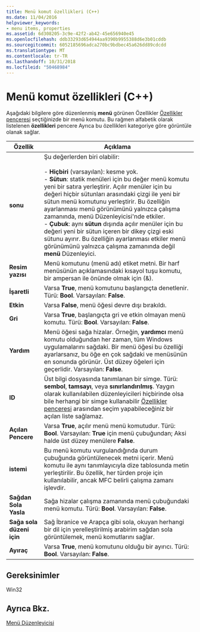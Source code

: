 ```yaml
---
title: Menü komut özellikleri (C++)
ms.date: 11/04/2016
helpviewer_keywords:
- menu items, properties
ms.assetid: 6d308205-3c9e-42f2-ab42-45e656940e45
ms.openlocfilehash: ddb33293d654944aa9390b9955388d6e3b01cddb
ms.sourcegitcommit: 6052185696adca270bc9bdbec45a626dd89cdcdd
ms.translationtype: MT
ms.contentlocale: tr-TR
ms.lasthandoff: 10/31/2018
ms.locfileid: "50468984"
---
```

# <a name="menu-command-properties-c"></a>Menü komut özellikleri (C++)

Aşağıdaki bilgilere göre düzenlenmiş **menü** görünen Özellikler [Özellikler penceresi](/visualstudio/ide/reference/properties-window) seçtiğinizde bir menü komutu. Bu rağmen alfabetik olarak listelenen **özellikleri** pencere Ayrıca bu özellikleri kategoriye göre görüntüle olanak sağlar.

|Özellik|Açıklama|
|--------------|-----------------|
|**sonu**|Şu değerlerden biri olabilir:<br /><br />- **Hiçbiri** (varsayılan): kesme yok.<br />- **Sütun**: statik menüleri için bu değer menü komutu yeni bir satıra yerleştirir. Açılır menüler için bu değeri hiçbir sütunları arasındaki çizgi ile yeni bir sütun menü komutunu yerleştirir. Bu özelliğin ayarlanması menü görünümünü yalnızca çalışma zamanında, menü Düzenleyicisi'nde etkiler.<br />- **Çubuk**: aynı **sütun** dışında açılır menüler için bu değeri yeni bir sütun içeren bir dikey çizgi eski sütunu ayırır. Bu özelliğin ayarlanması etkiler menü görünümünü yalnızca çalışma zamanında değil **menü** Düzenleyici.|
|**Resim yazısı**|Menü komutunu (menü adı) etiket metni. Bir harf menüsünün açıklamasındaki kısayol tuşu komutu, bir ampersan ile önünde olmak için (&).|
|**İşaretli**|Varsa **True**, menü komutunu başlangıçta denetlenir. Türü: **Bool**. Varsayılan: **False**.|
|**Etkin**|Varsa **False**, menü öğesi devre dışı bırakıldı.|
|**Gri**|Varsa **True**, başlangıçta gri ve etkin olmayan menü komutu. Türü: **Bool**. Varsayılan: **False**.|
|**Yardım**|Menü öğesi sağa hizalar. Örneğin, **yardımcı** menü komutu olduğundan her zaman, tüm Windows uygulamalarını sağdaki. Bir menü öğesi bu özelliği ayarlarsanız, bu öğe en çok sağdaki ve menüsünün en sonunda görünür. Üst düzey öğeleri için geçerlidir. Varsayılan: **False**.|
|**ID**|Üst bilgi dosyasında tanımlanan bir simge. Türü: **sembol**, **tamsayı**, veya **sınırlandırılmış**. Yaygın olarak kullanılabilen düzenleyicileri hiçbirinde olsa bile herhangi bir simge kullanabilir [Özellikler penceresi](/visualstudio/ide/reference/properties-window) arasından seçim yapabileceğiniz bir açılan liste sağlamaz.|
|**Açılan Pencere**|Varsa **True**, açılır menü menü komutudur. Türü: **Bool**. Varsayılan: **True** için menü çubuğundan; Aksi halde üst düzey menülere **False**.|
|**istemi**|Bu menü komutu vurgulandığında durum çubuğunda görüntülenecek metni içerir. Menü komutu ile aynı tanımlayıcıyla dize tablosunda metin yerleştirilir. Bu özellik, her türden proje için kullanılabilir, ancak MFC belirli çalışma zamanı işlevdir.|
|**Sağdan Sola Yasla**|Sağa hizalar çalışma zamanında menü çubuğundaki menü komutu. Türü: **Bool**. Varsayılan: **False**.|
|**Sağa sola düzeni için**|Sağ İbranice ve Arapça gibi sola, okuyan herhangi bir dil için yerelleştirilmiş arabirim sağdan sola görüntülemek, menü komutlarını sağlar.|
|**Ayıraç**|Varsa **True**, menü komutunu olduğu bir ayırıcı. Türü: **Bool**. Varsayılan: **False**.|

## <a name="requirements"></a>Gereksinimler

Win32

## <a name="see-also"></a>Ayrıca Bkz.

[Menü Düzenleyicisi](../windows/menu-editor.md)